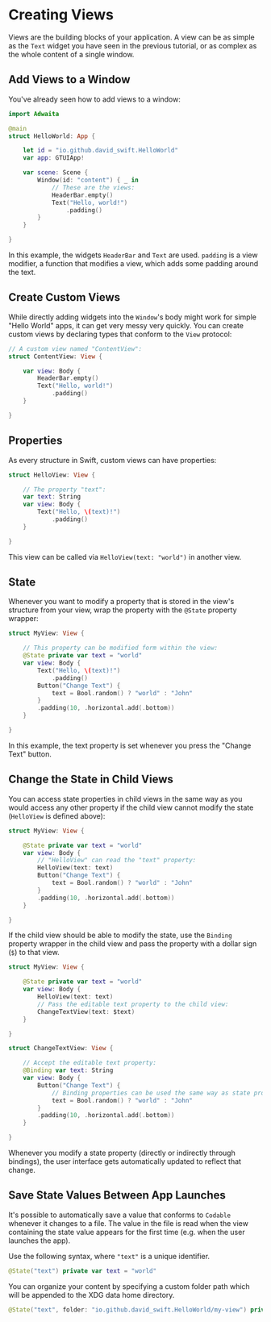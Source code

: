 # Creating Views

Views are the building blocks of your application. 
A view can be as simple as the `Text` widget you have seen in the previous tutorial, or as complex as the whole content of a single window.

## Add Views to a Window
You've already seen how to add views to a window:
```swift
import Adwaita

@main
struct HelloWorld: App {

    let id = "io.github.david_swift.HelloWorld"
    var app: GTUIApp!

    var scene: Scene {
        Window(id: "content") { _ in
            // These are the views:
            HeaderBar.empty()
            Text("Hello, world!")
                .padding()
        }
    }

}
```

In this example, the widgets `HeaderBar` and `Text` are used.
`padding` is a view modifier, a function that modifies a view, which adds some padding around the text.

## Create Custom Views
While directly adding widgets into the `Window`'s body might work for simple "Hello World" apps,
it can get very messy very quickly.
You can create custom views by declaring types that conform to the `View` protocol:
```swift
// A custom view named "ContentView":
struct ContentView: View {

    var view: Body {
        HeaderBar.empty()
        Text("Hello, world!")
            .padding()
    }

}
```

## Properties
As every structure in Swift, custom views can have properties:
```swift
struct HelloView: View {

    // The property "text":
    var text: String
    var view: Body {
        Text("Hello, \(text)!")
            .padding()
    }

}
```
This view can be called via `HelloView(text: "world")` in another view.

## State
Whenever you want to modify a property that is stored in the view's structure from your view,
wrap the property with the `@State` property wrapper:
```swift
struct MyView: View {

    // This property can be modified form within the view:
    @State private var text = "world"
    var view: Body {
        Text("Hello, \(text)!")
            .padding()
        Button("Change Text") {
            text = Bool.random() ? "world" : "John"
        }
        .padding(10, .horizontal.add(.bottom))
    }

}
```
In this example, the text property is set whenever you press the "Change Text" button.

## Change the State in Child Views
You can access state properties in child views in the same way as you would access any other property
if the child view cannot modify the state (`HelloView` is defined above):
```swift
struct MyView: View {

    @State private var text = "world"
    var view: Body {
        // "HelloView" can read the "text" property:
        HelloView(text: text)
        Button("Change Text") {
            text = Bool.random() ? "world" : "John"
        }
        .padding(10, .horizontal.add(.bottom))
    }

}
```

If the child view should be able to modify the state, use the `Binding` property wrapper in the child view
and pass the property with a dollar sign (`$`) to that view.
```swift
struct MyView: View {

    @State private var text = "world"
    var view: Body {
        HelloView(text: text)
        // Pass the editable text property to the child view:
        ChangeTextView(text: $text)
    }

}

struct ChangeTextView: View {

    // Accept the editable text property:
    @Binding var text: String
    var view: Body {
        Button("Change Text") {
            // Binding properties can be used the same way as state properties:
            text = Bool.random() ? "world" : "John"
        }
        .padding(10, .horizontal.add(.bottom))
    }

}
```

Whenever you modify a state property (directly or indirectly through bindings),
the user interface gets automatically updated to reflect that change.

## Save State Values Between App Launches
It's possible to automatically save a value that conforms to `Codable` whenever it changes to a file.
The value in the file is read when the view containing the state value appears for the first time (e.g. when the user launches the app).

Use the following syntax, where `"text"` is a unique identifier.
```swift
@State("text") private var text = "world"
```

You can organize your content by specifying a custom folder path which will be appended to the XDG data home directory.
```swift
@State("text", folder: "io.github.david_swift.HelloWorld/my-view") private var text = "world"
```
